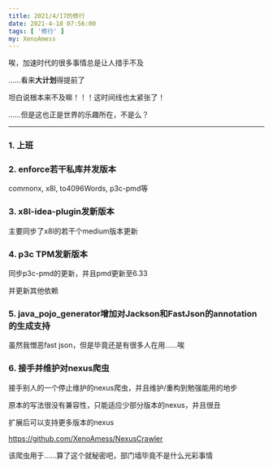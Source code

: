 ```yaml
---
title: 2021/4/17的修行
date: 2021-4-18 07:56:00
tags: [ '修行' ]
my: XenoAmess
---
```


唉，加速时代的很多事情总是让人措手不及

……看来**大计划**得提前了

坦白说根本来不及嘛！！！这时间线也太紧张了！

……但是这也正是世界的乐趣所在，不是么？

---

### 1. 上班

### 2. enforce若干私库并发版本

commonx, x8l, to4096Words, p3c-pmd等

### 3. x8l-idea-plugin发新版本

主要同步了x8l的若干个medium版本更新

### 4. p3c TPM发新版本

同步p3c-pmd的更新，并且pmd更新至6.33

并更新其他依赖

### 5. java_pojo_generator增加对Jackson和FastJson的annotation的生成支持

虽然我憎恶fast json，但是毕竟还是有很多人在用……唉

### 6. 接手并维护对nexus爬虫

接手别人的一个停止维护的nexus爬虫，并且维护/重构到勉强能用的地步

原本的写法很没有兼容性，只能适应少部分版本的nexus，并且很丑

扩展后可以支持更多版本的nexus

https://github.com/XenoAmess/NexusCrawler

该爬虫用于……算了这个就秘密吧，部门墙毕竟不是什么光彩事情
